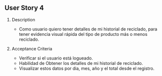 ## User Story 4
1. Description
	- Como usuario quiero tener detalles de mi historial de reciclado, para tener evidencia visual rápida del tipo de producto más o menos reciclado.

2. Acceptance Criteria
	- Verificar si el usuario está logueado.	
	- Habilidad de Obtener los detalles de mi historial de reciclado.
	- Visualizar estos datos por dia, mes, año y el total desde el registro.

